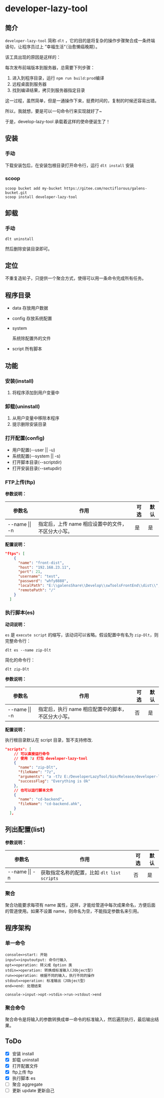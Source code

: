 # developer-lazy-tool

## 简介

`developer-lazy-tool` 简称 `dlt` ，它的目的是将复杂的操作步骤聚合成一条终端语句，让程序员过上 ”幸福生活“（治愈懒癌晚期）。

该工具出现的原因是这样的：

每次发布前端版本到服务器，总需要下列步骤：

1. 进入到程序目录，运行 `npm run build:prod`编译
2. 远程桌面到服务器
3. 找到编译结果，拷贝到服务器指定目录

这一过程，虽然简单，但是一通操作下来，挺费时间的，复制的时候还容易出错。

所以，我就想，要是可以一句命令行来实现就好了~

于是，develop-lazy-tool 承载着这样的使命便诞生了！

## 安装

### 手动

下载安装包后，在安装包根目录打开命令行，运行 `dlt install` 安装

### scoop

```
scoop bucket add my-bucket https://gitee.com/noctiflorous/galens-bucket.git
scoop install developer-lazy-tool
```

## 卸载

### 手动

```
dlt uninstall
```

然后删除安装目录即可。

## 定位

不重复造轮子，只提供一个聚合方式，使得可以用一条命令完成所有任务。

## 程序目录

- data
  存放用户数据

- config
  存放系统配置
  
- system

  系统除配置外的文件

- script
  所有脚本

## 功能

### 安装(install)

1. 将程序添加到用户变量中

### 卸载(uninstall)

1. 从用户变量中移除本程序
2. 提示删除安装目录

### 打开配置(config)

- 用户配置(--user || -u)
- 系统配置(--system || -s)
- 打开脚本目录(--scriptdir)
- 打开安装目录(--setupdir)

### FTP上传(ftp)

**参数说明：**

| 参数名         | 作用                                               | 可选 | 默认 |
| -------------- | -------------------------------------------------- | ---- | ---- |
| --name \|\| -n | 指定后，上传 name 相应设置中的文件，不区分大小写。 | 是   | 是   |

**配置说明：**

``` json
"ftps": [
    {
      "name": "front-dist",
      "host": "192.168.23.11",
      "port": 21,
      "username": "test",
      "password": "whfy8888",
      "localPath": "E:\\galensShare\\Develop\\swToolsFrontEnd\\dist\\",
      "remotePath": "/"
    }
  ]
```

### 执行脚本(es)

**动词说明：**

`es` 是 `execute script` 的缩写，该动词可以省略。假设配置中有名为 `zip-Dlt`，则完整命令行：

``` 
dlt es --name zip-Dlt
```

简化的命令行：

```
dlt zip-Dlt
```

**参数说明：**

| 参数名         | 作用                                               | 可选 | 默认 |
| -------------- | -------------------------------------------------- | ---- | ---- |
| --name \|\| -n | 指定后，执行 name 相应配置中的脚本，不区分大小写。 | 否   | 是   |

**配置说明：**

执行根目录默认在 script 目录，暂不支持修改.

``` json
"scripts": [
    // 可以直接运行命令
    // 使用 7z 打包 developer-lazy-tool
    {
      "name": "zip-Dlt",
      "fileName": "7z",
      "arguments": "a -t7z E:/DeveloperLazyTool/bin/Release/developer-lazy-tool.7z E:/DeveloperLazyTool/bin/Release/*",
      "successFlag": "Everything is Ok"
    },
    // 也可以运行脚本文件
    {
      "name": "cd-backend",
      "fileName": "cd-backend.ahk",
    }    
  ],
```

## 列出配置(list)

**参数说明：**

| 参数名         | 作用                                        | 可选 | 默认 |
| -------------- | ------------------------------------------- | ---- | ---- |
| --name \|\| -n | 获取指定名称的配置，比如 `dlt list scripts` | 否   | 是   |

### 聚合

聚合功能要求每项有 name 属性，这样，才能给管道中每次成果命名，方便后面的管道使用。如果不设置 name，则命名为空，不能指定参数名来引用。

## 程序架构

### 单一命令

 ```flow
 console=>start: 开始
 input=>inputoutput: 命令行输入
 opt=>operation: 转义成 Option 类
 stdin=>operation: 转换成标准输入(JObject型)
 run=>operation: 根据不同的输入，执行不同的操作
 stdout=>operation: 标准输出（JObject型） 
 end=>end: 处理结束
 
 console->input->opt->stdin->run->stdout->end
 ```

### 聚合命令

聚合命令是将输入的参数转换成单一命令的标准输入，然后遍历执行，最后输出结果。

## ToDo

- [x] 安装 install
- [x] 卸载 uninstall
- [x] 打开配置文件
- [x] ftp上传 ftp
- [x] 执行脚本 es
- [ ] 聚合 aggregate
- [ ] 更新 update 更新自己
